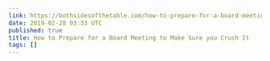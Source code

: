```yaml
---
link: https://bothsidesofthetable.com/how-to-prepare-for-a-board-meeting-to-make-sure-you-crush-it-b52b8ce61636
date: 2019-02-28 03:33 UTC
published: true
title: How to Prepare for a Board Meeting to Make Sure you Crush It
tags: []
---
```



